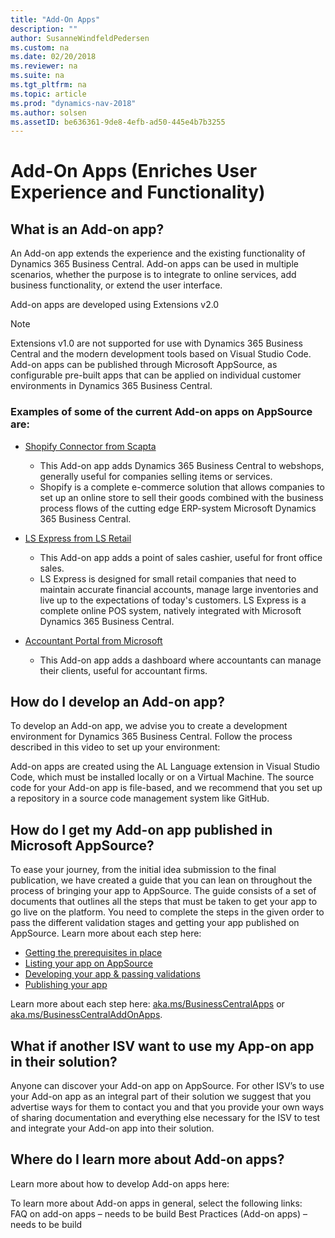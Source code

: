 ```yaml
---
title: "Add-On Apps"
description: ""
author: SusanneWindfeldPedersen
ms.custom: na
ms.date: 02/20/2018
ms.reviewer: na
ms.suite: na
ms.tgt_pltfrm: na
ms.topic: article
ms.prod: "dynamics-nav-2018"
ms.author: solsen
ms.assetID: be636361-9de8-4efb-ad50-445e4b7b3255
---
```


# Add-On Apps (Enriches User Experience and Functionality)

## What is an Add-on app? 
An Add-on app extends the experience and the existing functionality of Dynamics 365 Business Central. Add-on apps can be used in multiple scenarios, whether the purpose is  to integrate to online services, add business functionality, or extend the user interface.  

Add-on apps are developed using Extensions v2.0
> [!NOTE]  
> Extensions v1.0 are not supported for use with Dynamics 365 Business Central and the modern development tools based on Visual Studio Code. Add-on apps can be published through Microsoft AppSource, as configurable pre-built apps that can be applied on individual customer environments in Dynamics 365 Business Central.  

<!-- INSERT VIDEO: 
Objective: Introducing add on apps (modern tools, integration points, rich base, “easy to publish”) 
New video that needs to be created -->

### Examples of some of the current Add-on apps on AppSource are:  
- [Shopify Connector from Scapta]()  
    - This Add-on app adds Dynamics 365 Business Central to webshops, generally useful for companies selling items or services. 
    - Shopify is a complete e-commerce solution that allows companies to set up an online store to sell their goods combined with the business process flows of the cutting edge ERP-system Microsoft Dynamics 365 Business Central. 
 
- [LS Express from LS Retail]()  
    - This Add-on app adds a point of sales cashier, useful for front office sales. 
    - LS Express is designed for small retail companies that need to maintain accurate financial accounts, manage large inventories and live up to the expectations of today's customers. LS Express is a complete online POS system, natively integrated with Microsoft Dynamics 365 Business Central.  
 
- [Accountant Portal from Microsoft]() <!--   [Symbol] Note: Waiting on input from Christian Baek -->  
    - This Add-on app adds a dashboard where accountants can manage their clients, useful for accountant firms. 

## How do I develop an Add-on app?
To develop an Add-on app, we advise you to create a development environment for Dynamics 365 Business Central. Follow the process described in this video to set up your environment:
<!--  
INSERT VIDEO:  
Objective: Setting up a Dynamics 365 Business Central Development Environment 
New video that needs to be created -->
 
Add-on apps are created using the AL Language extension in Visual Studio Code, which must be installed locally or on a Virtual Machine. The source code for your Add-on app is file-based, and we recommend that you set up a repository in a source code management system like GitHub. 

<!-- 
To ease the development phase of Add-on aps we have created a video series to help you each step of the way. Learn more by consuming the content in the below video series: 
INSERT VIDEOS:  
HDI - V4: Build my first extension 
HDI - V1: Add a field in an extension 
HDI - V3: Create a table and a page 
HDI - V2: Add a relation to a foreign table in an extension 
HDI - V5: Add AL Code to an extension 
HDI - V7: Build a custom control 
HDI - V8: How do I create custom web services for integration scenarios? 
HDI - V9: Connect to webservices in an extension -->

<!-- This para does not make sense
## Can I test my Add-on app? 
Yes you can. Prior to publishing your Add-on app you can test it in our sandbox environment. In order to use our sandbox, you need to take the following steps: 
Sign up for a Dynamics 365 Business Central Sandbox (link to Financials BE sandbox). Read more about how to create a Sandbox environment here. 
Download Visual Studio Code to the sandbox tenant  
Download the AL Language extension  
Pres ALT+A, ALT +L to trigger the GO! Command, and then choose Cloud 
Enter the credentials you provided for the sign up and then download symbols  
Press F5 to deploy and run the extension on your online sandbox tenant 
 -->

## How do I get my Add-on app published in Microsoft AppSource?  
To ease your journey, from the initial idea submission to the final publication, we have created a guide that you can lean on throughout the process of bringing your app to AppSource. The guide consists of a set of documents that outlines all the steps that must be taken to get your app to go live on the platform. You need to complete the steps in the given order to pass the different validation stages and getting your app published on AppSource. Learn more about each step here: 

- [Getting the prerequisites in place]()  
- [Listing your app on AppSource]()
- [Developing your app & passing validations]() 
- [Publishing your app]() 
 
Learn more about each step here: [aka.ms/BusinessCentralApps]() or [aka.ms/BusinessCentralAddOnApps](). 

## What if another ISV want to use my App-on app in their solution? 
Anyone can discover your Add-on app on AppSource. For other ISV’s to use your Add-on app as an integral part of their solution we suggest that you advertise ways for them to contact you and that you provide your own ways of sharing documentation and everything else necessary for the ISV to test and integrate your Add-on app into their solution. 

## Where do I learn more about Add-on apps? 
Learn more about how to develop Add-on apps here:  
<!-- 
Fix these to doc titles and links
How to set up AL tools: aka.ms/GetStartedWithAL 
How to set up the AL Development Environment 
How to develop Extensions in AL 
Get updates on the AL developer preview on the Dynamics NAV Team Blog. 
How to convert from Extensions V1 to Extensions V2 
 -->
To learn more about Add-on apps in general, select the following links:  
FAQ on add-on apps – needs to be build 
Best Practices (Add-on apps) – needs to be build 